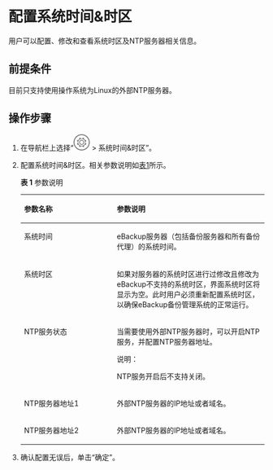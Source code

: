 # 配置系统时间&时区<a name="cbr_03_0096"></a>

用户可以配置、修改和查看系统时区及NTP服务器相关信息。

## 前提条件<a name="zh-cn_topic_0174994050_zh-cn_topic_0170955440_section59691289"></a>

目前只支持使用操作系统为Linux的外部NTP服务器。

## 操作步骤<a name="zh-cn_topic_0174994050_zh-cn_topic_0170955440_section350694"></a>

1.  在导航栏上选择“![](figures/icon-settings.png)  \> 系统时间&时区”。
2.  配置系统时间&时区。相关参数说明如[表1](#zh-cn_topic_0174994050_zh-cn_topic_0170955440_timing)所示。

    **表 1**  参数说明

    <a name="zh-cn_topic_0174994050_zh-cn_topic_0170955440_timing"></a>
    <table><thead align="left"><tr id="zh-cn_topic_0174994050_zh-cn_topic_0170955440_row37418257"><th class="cellrowborder" valign="top" width="38%" id="mcps1.2.3.1.1"><p id="zh-cn_topic_0174994050_zh-cn_topic_0170955440_p10980010"><a name="zh-cn_topic_0174994050_zh-cn_topic_0170955440_p10980010"></a><a name="zh-cn_topic_0174994050_zh-cn_topic_0170955440_p10980010"></a>参数名称</p>
    </th>
    <th class="cellrowborder" valign="top" width="62%" id="mcps1.2.3.1.2"><p id="zh-cn_topic_0174994050_zh-cn_topic_0170955440_p16965623"><a name="zh-cn_topic_0174994050_zh-cn_topic_0170955440_p16965623"></a><a name="zh-cn_topic_0174994050_zh-cn_topic_0170955440_p16965623"></a>参数说明</p>
    </th>
    </tr>
    </thead>
    <tbody><tr id="zh-cn_topic_0174994050_zh-cn_topic_0170955440_row32038241"><td class="cellrowborder" valign="top" width="38%" headers="mcps1.2.3.1.1 "><p id="zh-cn_topic_0174994050_zh-cn_topic_0170955440_p44960719"><a name="zh-cn_topic_0174994050_zh-cn_topic_0170955440_p44960719"></a><a name="zh-cn_topic_0174994050_zh-cn_topic_0170955440_p44960719"></a>系统时间</p>
    </td>
    <td class="cellrowborder" valign="top" width="62%" headers="mcps1.2.3.1.2 "><p id="zh-cn_topic_0174994050_zh-cn_topic_0170955440_p17939626"><a name="zh-cn_topic_0174994050_zh-cn_topic_0170955440_p17939626"></a><a name="zh-cn_topic_0174994050_zh-cn_topic_0170955440_p17939626"></a>eBackup服务器（包括备份服务器和所有备份代理）的系统时间。</p>
    </td>
    </tr>
    <tr id="zh-cn_topic_0174994050_zh-cn_topic_0170955440_row27238907"><td class="cellrowborder" valign="top" width="38%" headers="mcps1.2.3.1.1 "><p id="zh-cn_topic_0174994050_zh-cn_topic_0170955440_p58867876"><a name="zh-cn_topic_0174994050_zh-cn_topic_0170955440_p58867876"></a><a name="zh-cn_topic_0174994050_zh-cn_topic_0170955440_p58867876"></a>系统时区</p>
    </td>
    <td class="cellrowborder" valign="top" width="62%" headers="mcps1.2.3.1.2 "><p id="zh-cn_topic_0174994050_zh-cn_topic_0170955440_p3568621"><a name="zh-cn_topic_0174994050_zh-cn_topic_0170955440_p3568621"></a><a name="zh-cn_topic_0174994050_zh-cn_topic_0170955440_p3568621"></a>如果对服务器的系统时区进行过修改且修改为eBackup不支持的系统时区，界面系统时区将显示为空。此时用户必须重新配置系统时区，以确保eBackup备份管理系统的正常运行。</p>
    </td>
    </tr>
    <tr id="zh-cn_topic_0174994050_zh-cn_topic_0170955440_row20622846"><td class="cellrowborder" valign="top" width="38%" headers="mcps1.2.3.1.1 "><p id="zh-cn_topic_0174994050_zh-cn_topic_0170955440_p59837824"><a name="zh-cn_topic_0174994050_zh-cn_topic_0170955440_p59837824"></a><a name="zh-cn_topic_0174994050_zh-cn_topic_0170955440_p59837824"></a>NTP服务状态</p>
    </td>
    <td class="cellrowborder" valign="top" width="62%" headers="mcps1.2.3.1.2 "><p id="zh-cn_topic_0174994050_zh-cn_topic_0170955440_p15025562"><a name="zh-cn_topic_0174994050_zh-cn_topic_0170955440_p15025562"></a><a name="zh-cn_topic_0174994050_zh-cn_topic_0170955440_p15025562"></a>当需要使用外部NTP服务器时，可以开启NTP服务，并配置NTP服务器地址。</p>
    <div class="note" id="zh-cn_topic_0174994050_zh-cn_topic_0170955440_note1012336"><a name="zh-cn_topic_0174994050_zh-cn_topic_0170955440_note1012336"></a><a name="zh-cn_topic_0174994050_zh-cn_topic_0170955440_note1012336"></a><span class="notetitle"> 说明： </span><div class="notebody"><p class="textintable" id="zh-cn_topic_0174994050_zh-cn_topic_0170955440_p9111029"><a name="zh-cn_topic_0174994050_zh-cn_topic_0170955440_p9111029"></a><a name="zh-cn_topic_0174994050_zh-cn_topic_0170955440_p9111029"></a>NTP服务开启后不支持关闭。</p>
    </div></div>
    </td>
    </tr>
    <tr id="zh-cn_topic_0174994050_zh-cn_topic_0170955440_row14890402"><td class="cellrowborder" valign="top" width="38%" headers="mcps1.2.3.1.1 "><p id="zh-cn_topic_0174994050_zh-cn_topic_0170955440_p65271937"><a name="zh-cn_topic_0174994050_zh-cn_topic_0170955440_p65271937"></a><a name="zh-cn_topic_0174994050_zh-cn_topic_0170955440_p65271937"></a>NTP服务器地址1</p>
    </td>
    <td class="cellrowborder" valign="top" width="62%" headers="mcps1.2.3.1.2 "><p id="zh-cn_topic_0174994050_zh-cn_topic_0170955440_p52535540"><a name="zh-cn_topic_0174994050_zh-cn_topic_0170955440_p52535540"></a><a name="zh-cn_topic_0174994050_zh-cn_topic_0170955440_p52535540"></a>外部NTP服务器的IP地址或者域名。</p>
    </td>
    </tr>
    <tr id="zh-cn_topic_0174994050_zh-cn_topic_0170955440_row2957164419316"><td class="cellrowborder" valign="top" width="38%" headers="mcps1.2.3.1.1 "><p id="zh-cn_topic_0174994050_zh-cn_topic_0170955440_p456934983116"><a name="zh-cn_topic_0174994050_zh-cn_topic_0170955440_p456934983116"></a><a name="zh-cn_topic_0174994050_zh-cn_topic_0170955440_p456934983116"></a>NTP服务器地址2</p>
    </td>
    <td class="cellrowborder" valign="top" width="62%" headers="mcps1.2.3.1.2 "><p id="zh-cn_topic_0174994050_zh-cn_topic_0170955440_p1856974915319"><a name="zh-cn_topic_0174994050_zh-cn_topic_0170955440_p1856974915319"></a><a name="zh-cn_topic_0174994050_zh-cn_topic_0170955440_p1856974915319"></a>外部NTP服务器的IP地址或者域名。</p>
    </td>
    </tr>
    </tbody>
    </table>

3.  确认配置无误后，单击“确定”。

